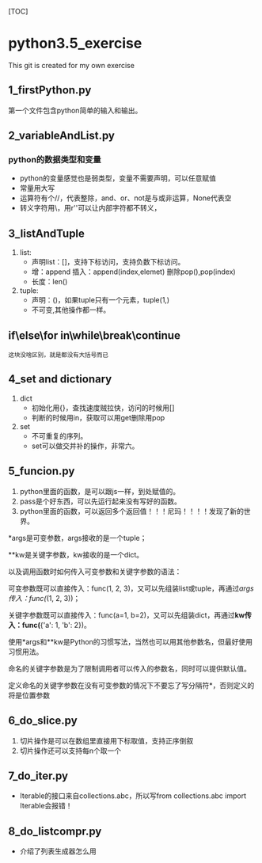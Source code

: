 [TOC]
# python3.5_exercise
This git is created for my own exercise
## 1_firstPython.py
第一个文件包含python简单的输入和输出。
## 2_variableAndList.py
### python的数据类型和变量
* python的变量感觉也是弱类型，变量不需要声明，可以任意赋值
* 常量用大写
* 运算符有个//，代表整除，and、or、not是与或非运算，None代表空
* 转义字符用\，用r''可以让内部字符都不转义，
## 3_listAndTuple
1. list:
    * 声明list：[]，支持下标访问，支持负数下标访问。
    * 增：append 插入：append(index,elemet) 删除pop(),pop(index)
    * 长度：len()
2. tuple:
    * 声明：()，如果tuple只有一个元素，tuple(1,)
    * 不可变,其他操作都一样。
## if\else\for in\while\break\continue
    这块没啥区别，就是都没有大括号而已
## 4_set and dictionary
1. dict
    * 初始化用{}，查找速度贼拉快，访问的时候用[]
    * 判断的时候用in，获取可以用get删除用pop
2. set
    * 不可重复的序列。
    * set可以做交并补的操作，非常六。
## 5_funcion.py
1. python里面的函数，是可以跟js一样，到处赋值的。
2. pass是个好东西，可以先运行起来没有写好的函数。
3. python里面的函数，可以返回多个返回值！！！尼玛！！！！发现了新的世界。

*args是可变参数，args接收的是一个tuple；

**kw是关键字参数，kw接收的是一个dict。

以及调用函数时如何传入可变参数和关键字参数的语法：

可变参数既可以直接传入：func(1, 2, 3)，又可以先组装list或tuple，再通过*args传入：func(*(1, 2, 3))；

关键字参数既可以直接传入：func(a=1, b=2)，又可以先组装dict，再通过**kw传入：func(**{'a': 1, 'b': 2})。

使用*args和**kw是Python的习惯写法，当然也可以用其他参数名，但最好使用习惯用法。

命名的关键字参数是为了限制调用者可以传入的参数名，同时可以提供默认值。

定义命名的关键字参数在没有可变参数的情况下不要忘了写分隔符*，否则定义的将是位置参数

## 6_do_slice.py
1. 切片操作是可以在数组里直接用下标取值，支持正序倒叙
2. 切片操作还可以支持每n个取一个

## 7_do_iter.py

- Iterable的接口来自collections.abc，所以写from collections.abc import Iterable会报错！

## 8_do_listcompr.py

- 介绍了列表生成器怎么用